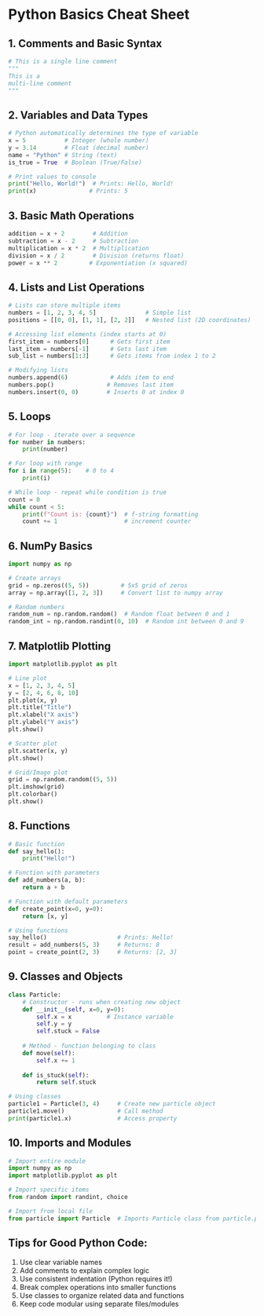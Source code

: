 # Python Basics Cheat Sheet

## 1. Comments and Basic Syntax
```python
# This is a single line comment
"""
This is a 
multi-line comment
"""
```

## 2. Variables and Data Types
```python
# Python automatically determines the type of variable
x = 5           # Integer (whole number)
y = 3.14        # Float (decimal number)
name = "Python" # String (text)
is_true = True  # Boolean (True/False)

# Print values to console
print("Hello, World!")  # Prints: Hello, World!
print(x)               # Prints: 5
```

## 3. Basic Math Operations
```python
addition = x + 2        # Addition
subtraction = x - 2     # Subtraction
multiplication = x * 2  # Multiplication
division = x / 2        # Division (returns float)
power = x ** 2         # Exponentiation (x squared)
```

## 4. Lists and List Operations
```python
# Lists can store multiple items
numbers = [1, 2, 3, 4, 5]              # Simple list
positions = [[0, 0], [1, 1], [2, 2]]   # Nested list (2D coordinates)

# Accessing list elements (index starts at 0)
first_item = numbers[0]      # Gets first item
last_item = numbers[-1]      # Gets last item
sub_list = numbers[1:3]      # Gets items from index 1 to 2

# Modifying lists
numbers.append(6)            # Adds item to end
numbers.pop()               # Removes last item
numbers.insert(0, 0)        # Inserts 0 at index 0
```

## 5. Loops
```python
# For loop - iterate over a sequence
for number in numbers:
    print(number)

# For loop with range
for i in range(5):    # 0 to 4
    print(i)

# While loop - repeat while condition is true
count = 0
while count < 5:
    print(f"Count is: {count}")  # f-string formatting
    count += 1                   # increment counter
```

## 6. NumPy Basics
```python
import numpy as np

# Create arrays
grid = np.zeros((5, 5))         # 5x5 grid of zeros
array = np.array([1, 2, 3])     # Convert list to numpy array

# Random numbers
random_num = np.random.random()  # Random float between 0 and 1
random_int = np.random.randint(0, 10)  # Random int between 0 and 9
```

## 7. Matplotlib Plotting
```python
import matplotlib.pyplot as plt

# Line plot
x = [1, 2, 3, 4, 5]
y = [2, 4, 6, 8, 10]
plt.plot(x, y)
plt.title("Title")
plt.xlabel("X axis")
plt.ylabel("Y axis")
plt.show()

# Scatter plot
plt.scatter(x, y)
plt.show()

# Grid/Image plot
grid = np.random.random((5, 5))
plt.imshow(grid)
plt.colorbar()
plt.show()
```

## 8. Functions
```python
# Basic function
def say_hello():
    print("Hello!")

# Function with parameters
def add_numbers(a, b):
    return a + b

# Function with default parameters
def create_point(x=0, y=0):
    return [x, y]

# Using functions
say_hello()                    # Prints: Hello!
result = add_numbers(5, 3)     # Returns: 8
point = create_point(2, 3)     # Returns: [2, 3]
```

## 9. Classes and Objects
```python
class Particle:
    # Constructor - runs when creating new object
    def __init__(self, x=0, y=0):
        self.x = x          # Instance variable
        self.y = y
        self.stuck = False
    
    # Method - function belonging to class
    def move(self):
        self.x += 1
    
    def is_stuck(self):
        return self.stuck

# Using classes
particle1 = Particle(3, 4)     # Create new particle object
particle1.move()               # Call method
print(particle1.x)             # Access property
```

## 10. Imports and Modules
```python
# Import entire module
import numpy as np
import matplotlib.pyplot as plt

# Import specific items
from random import randint, choice

# Import from local file
from particle import Particle  # Imports Particle class from particle.py
```

## Tips for Good Python Code:
1. Use clear variable names
2. Add comments to explain complex logic
3. Use consistent indentation (Python requires it!)
4. Break complex operations into smaller functions
5. Use classes to organize related data and functions
6. Keep code modular using separate files/modules